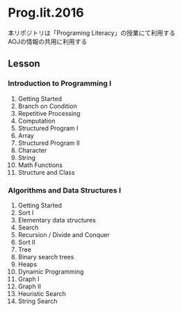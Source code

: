 # Prog.lit.2016

本リポジトリは「Programing Literacy」の授業にて利用する  
AOJの情報の共用に利用する

## Lesson

### Introduction to Programming I

1. Getting Started
1. Branch on Condition
1. Repetitive Processing
1. Computation
1. Structured Program I
1. Array
1. Structured Program II
1. Character
1. String
1. Math Functions
1. Structure and Class

### Algorithms and Data Structures I

1. Getting Started
1. Sort I
1. Elementary data structures
1. Search
1. Recursion / Divide and Conquer
1. Sort II
1. Tree
1. Binary search trees
1. Heaps
1. Dynamic Programming
1. Graph I
1. Graph II
1. Heuristic Search
1. String Search